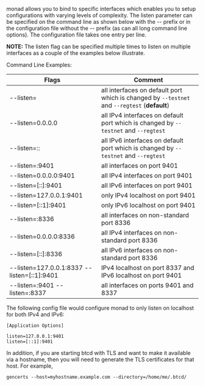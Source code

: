 monad allows you to bind to specific interfaces which enables you to setup
configurations with varying levels of complexity.  The listen parameter can be
specified on the command line as shown below with the -- prefix or in the
configuration file without the -- prefix (as can all long command line options).
The configuration file takes one entry per line.

**NOTE:** The listen flag can be specified multiple times to listen on multiple
interfaces as a couple of the examples below illustrate.

Command Line Examples:

|Flags|Comment|
|----------|------------|
|--listen=|all interfaces on default port which is changed by `--testnet` and `--regtest` (**default**)|
|--listen=0.0.0.0|all IPv4 interfaces on default port which is changed by `--testnet` and `--regtest`|
|--listen=::|all IPv6 interfaces on default port which is changed by `--testnet` and `--regtest`|
|--listen=:9401|all interfaces on port 9401|
|--listen=0.0.0.0:9401|all IPv4 interfaces on port 9401|
|--listen=[::]:9401|all IPv6 interfaces on port 9401|
|--listen=127.0.0.1:9401|only IPv4 localhost on port 9401|
|--listen=[::1]:9401|only IPv6 localhost on port 9401|
|--listen=:8336|all interfaces on non-standard port 8336|
|--listen=0.0.0.0:8336|all IPv4 interfaces on non-standard port 8336|
|--listen=[::]:8336|all IPv6 interfaces on non-standard port 8336|
|--listen=127.0.0.1:8337 --listen=[::1]:9401|IPv4 localhost on port 8337 and IPv6 localhost on port 9401|
|--listen=:9401 --listen=:8337|all interfaces on ports 9401 and 8337|

The following config file would configure monad to only listen on localhost for both IPv4 and IPv6:

```text
[Application Options]

listen=127.0.0.1:9401
listen=[::1]:9401
```

In addition, if you are starting btcd with TLS and want to make it
available via a hostname, then you will need to generate the TLS
certificates for that host. For example,

```
gencerts --host=myhostname.example.com --directory=/home/me/.btcd/
```
